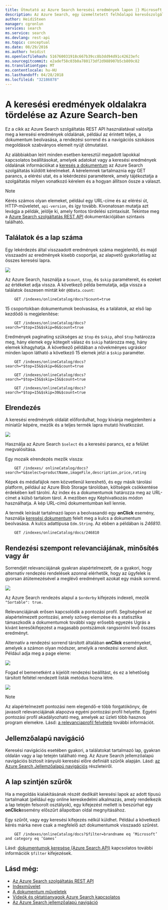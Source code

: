 ```yaml
---
title: Útmutató az Azure Search keresési eredmények lapon |} Microsoft Docs
description: Az Azure Search, egy üzemeltetett felhőalapú keresőszolgáltatás, a Microsoft Azure tördelési.
author: HeidiSteen
manager: cgronlun
services: search
ms.service: search
ms.devlang: rest-api
ms.topic: conceptual
ms.date: 08/29/2016
ms.author: heidist
ms.openlocfilehash: 516760031918c667b39cc8b3dd94d91c42623efc
ms.sourcegitcommit: e2adef58c03b0a780173df2d988907b5cb809c82
ms.translationtype: MT
ms.contentlocale: hu-HU
ms.lasthandoff: 04/28/2018
ms.locfileid: "32186878"
---
```

# <a name="how-to-page-search-results-in-azure-search"></a>A keresési eredmények oldalakra tördelése az Azure Search-ben
Ez a cikk az Azure Search szolgáltatás REST API használatával valósítja meg a keresési eredmények oldalának, például az érintett teljes, a dokumentum beolvasása, a rendezési sorrend és a navigációs szokásos megoldások szabványos elemeit nyújt útmutatást.

Az alábbiakban leírt minden esetben keresztül megadott lapokkal kapcsolatos beállításokat, amelyek adatokat vagy a keresési eredmények oldalának információkat a [keresés a dokumentum](https://docs.microsoft.com/rest/api/searchservice/Search-Documents) az Azure Search szolgáltatás küldött kérelmeket. A kérelemnek tartalmaznia egy GET parancs, a elérési utat, és a lekérdezési paraméterek, amely tájékoztatja a szolgáltatás milyen vonatkozó kérelem és a hogyan állítson össze a választ.

> [!NOTE]
> Kérés számos olyan elemeket, például egy URL-címe és az elérési út, HTTP-műveletet, `api-version`, és így tovább. Kivonatosan mutatja azt levágja a példák, jelölje ki, amely fontos tördelési szintaxisát. Tekintse meg a [Azure Search szolgáltatás REST API](https://docs.microsoft.com/rest/api/searchservice) dokumentációjában szintaxis található.
> 
> 

## <a name="total-hits-and-page-counts"></a>Találatok és a lap száma
Egy lekérdezés által visszaadott eredmények száma megjelenítő, és majd visszaadni az eredmények kisebb csoportjai, az alapvető gyakorlatilag az összes keresési lapra.

![][1]

Az Azure Search, használja a `$count`, `$top`, és `$skip` paramétereit, és ezeket az értékeket adja vissza. A következő példa bemutatja, adja vissza a találatok összesen mintát kér `@OData.count`:

        GET /indexes/onlineCatalog/docs?$count=true

15 csoportokban dokumentumok beolvasása, és a találatok, az első lap kezdődő is megjelenítése:

        GET /indexes/onlineCatalog/docs?search=*$top=15&$skip=0&$count=true

Eredmények paginating szükséges az `$top` és `$skip`, ahol `$top` határozza meg, hány elemek egy kötegelt válasz és `$skip` határozza meg, hány elemek kihagyhatja. A következő példában a növekményes ugráskor minden lapon látható a következő 15 elemek jelzi a `$skip` paraméter.

        GET /indexes/onlineCatalog/docs?search=*$top=15&$skip=0&$count=true

        GET /indexes/onlineCatalog/docs?search=*$top=15&$skip=15&$count=true

        GET /indexes/onlineCatalog/docs?search=*$top=15&$skip=30&$count=true

## <a name="layout"></a>Elrendezés
A keresési eredmények oldalát előfordulhat, hogy kívánja megjeleníteni a miniatűr képére, mezők és a teljes termék lapra mutató hivatkozást.

 ![][2]

Használja az Azure Search `$select` és a keresési parancs, ez a felület megvalósítása.

Egy mozaik elrendezés mezők vissza:

        GET /indexes/ onlineCatalog/docs?search=*&$select=productName,imageFile,description,price,rating 

Képek és médiafájlok nem közvetlenül kereshető, és egy másik tárolási platform, például az Azure Blob Storage tárolóban, költségek csökkentése érdekében kell tárolni. Az index és a dokumentumok határozza meg az URL-címet a külső tartalom tárol. A mezőben egy Képhivatkozás módon használhatja. A kép URL-című dokumentumban kell lennie.

A termék leírását tartalmazó lapon a beolvasandó egy **onClick** esemény, használja [keresési dokumentum](https://docs.microsoft.com/rest/api/searchservice/Lookup-Document) felelt meg a kulcs a dokumentum beolvasása. A kulcs adattípusa `Edm.String`. Az ebben a példában is *246810*. 

        GET /indexes/onlineCatalog/docs/246810

## <a name="sort-by-relevance-rating-or-price"></a>Rendezési szempont relevanciájának, minősítés vagy ár
Sorrendjét relevanciájának gyakran alapértelmezett, de a gyakori, hogy alternatív rendezési rendelések azonnal elérhetők, hogy az ügyfelek is gyorsan átütemezésével a meglévő eredményeit azokat egy másik sorrend.

 ![][3]

Az Azure Search rendezés alapul a `$orderby` kifejezés indexeli, mezők `"Sortable": true.`

Relevanciájának erősen kapcsolódik a pontozási profil. Segítségével az alapértelmezett pontozási, amely szöveg elemzése és a statisztika támaszkodik a dokumentumok további vagy erősebb egyezés Ugrás a kívánt keresőkifejezést a magasabb pontszámok rangsorolni levő összes eredményt.

Alternatív a rendezési sorrend társított általában **onClick** eseményeket, amelyek a számon olyan módszer, amelyik a rendezési sorrend alkot. Például adja meg a page eleme:

 ![][4]

Fogad el bemenetként a kijelölt rendezési beállítást, és ez a lehetőség társított feltétel rendezett listák metódus hozna létre.

 ![][5]

> [!NOTE]
> Az alapértelmezett pontozási nem elegendő-e több forgatókönyv, de javasolt relevanciájának alapozva egyéni pontozási profil helyette. Egyéni pontozási profil akadályozható meg, amelyek az üzleti több hasznos program elemekre. Lásd: [a relevanciaprofil felvétele](https://docs.microsoft.com/rest/api/searchservice/Add-scoring-profiles-to-a-search-index) további információt. 
> 
> 

## <a name="faceted-navigation"></a>Jellemzőalapú navigáció
Keresési navigációs esetében gyakori, a találatokat tartalmazó lap, gyakran oldalán vagy a lap tetején található meg. Az Azure Search jellemzőalapú navigációs biztosít irányuló keresési előre definiált szűrők alapján. Lásd: [az Azure Search Jellemzőalapú navigációs](search-faceted-navigation.md) részleteiről.

## <a name="filters-at-the-page-level"></a>A lap szintjén szűrők
Ha a megoldás kialakításának részét dedikált keresési lapok az adott típusú tartalmakat (például egy online kereskedelmi alkalmazás, amely rendelkezik a lap tetején felsorolt osztályok), egy kifejezést mellett is beszúrhat egy **onClick**esemény előszűrt állapotban oldal megnyitásához. 

Egy szűrőt, vagy egy keresési kifejezés nélkül küldhet. Például a következő kérés márka neve csak a megfelelő azt dokumentumok visszaadó szűrést.

        GET /indexes/onlineCatalog/docs?$filter=brandname eq ‘Microsoft’ and category eq ‘Games’

Lásd: [dokumentumok keresése (Azure Search API)](https://docs.microsoft.com/rest/api/searchservice/Search-Documents) kapcsolatos további információk `$filter` kifejezések.

## <a name="see-also"></a>Lásd még:
* [Az Azure Search szolgáltatás REST API](https://docs.microsoft.com/rest/api/searchservice)
* [Indexművelet](https://docs.microsoft.com/rest/api/searchservice/Index-operations)
* [A dokumentum műveletek](https://docs.microsoft.com/rest/api/searchservice/Document-operations)
* [Videók és oktatóanyagok Azure Search kapcsolatos](search-video-demo-tutorial-list.md)
* [Az Azure Search jellemzőalapú navigáció](search-faceted-navigation.md)

<!--Image references-->
[1]: ./media/search-pagination-page-layout/Pages-1-Viewing1ofNResults.PNG
[2]: ./media/search-pagination-page-layout/Pages-2-Tiled.PNG
[3]: ./media/search-pagination-page-layout/Pages-3-SortBy.png
[4]: ./media/search-pagination-page-layout/Pages-4-SortbyRelevance.png
[5]: ./media/search-pagination-page-layout/Pages-5-BuildSort.png 
